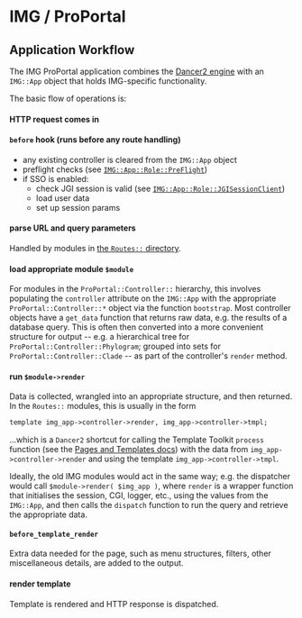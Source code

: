 # IMG / ProPortal #

## Application Workflow ##

The IMG ProPortal application combines the [Dancer2 engine](http://perldancer.org/) with an `IMG::App` object that holds IMG-specific functionality.


The basic flow of operations is:

#### HTTP request comes in ####

#### `before` hook (runs before any route handling) ####

* any existing controller is cleared from the `IMG::App` object
* preflight checks (see [`IMG::App::Role::PreFlight`](../../webui.cgi/IMG/App/Role/PreFlight.pm))
* if SSO is enabled:
  * check JGI session is valid (see [`IMG::App::Role::JGISessionClient`](../../webui.cgi/IMG/App/Role/JGISessionClient.pm))
  * load user data
  * set up session params

#### parse URL and query parameters ####

Handled by modules in [the `Routes::` directory](../lib/Routes/).

#### load appropriate module `$module` ####

For modules in the `ProPortal::Controller::` hierarchy, this involves populating the `controller` attribute on the `IMG::App` with the appropriate `ProPortal::Controller::*` object via the function `bootstrap`. Most controller objects have a `get_data` function that returns raw data, e.g. the results of a database query. This is often then converted into a more convenient structure for output -- e.g. a hierarchical tree for `ProPortal::Controller::Phylogram`; grouped into sets for `ProPortal::Controller::Clade` -- as part of the controller's `render` method.

#### run `$module->render` ####

Data is collected, wrangled into an appropriate structure, and then returned. In the `Routes::` modules, this is usually in the form

```perl
template img_app->controller->render, img_app->controller->tmpl;
```

...which is a `Dancer2` shortcut for calling the Template Toolkit `process` function (see the [Pages and Templates docs](Pages_and_Templates.md)) with the data from `img_app->controller->render` and using the template `img_app->controller->tmpl`.

Ideally, the old IMG modules would act in the same way; e.g. the dispatcher would call `$module->render( $img_app )`, where `render` is a wrapper function that initialises the session, CGI, logger, etc., using the values from the `IMG::App`, and then calls the `dispatch` function to run the query and retrieve the appropriate data.

#### `before_template_render` ####

Extra data needed for the page, such as menu structures, filters, other miscellaneous details, are added to the output.

#### render template ####

Template is rendered and HTTP response is dispatched.

